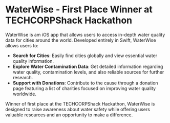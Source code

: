 # WaterWise - First Place Winner at TECHCORPShack Hackathon

WaterWise is am iOS app that allows users to access in-depth water quality data for cities around the world. Developed entirely in Swift, WaterWise allows users to:

- **Search for Cities**: Easily find cities globally and view essential water quality information.
- **Explore Water Contamination Data**: Get detailed information regarding water quality, contamination levels, and also reliable sources for further research.
- **Support with Donations**: Contribute to the cause through a donation page featuring a list of charities focused on improving water quality worldwide.

Winner of first place at the TECHCORPShack Hackathon, WaterWise is designed to raise awareness about water safety while offering users valuable resources and an opportunity to make a difference.
